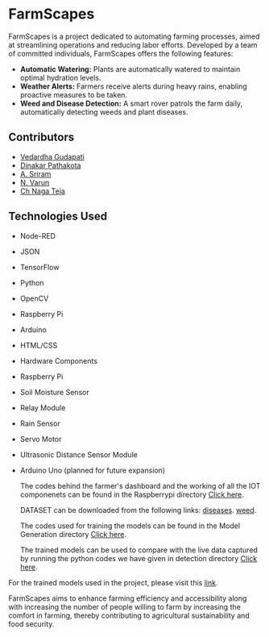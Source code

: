 # FarmScapes

FarmScapes is a project dedicated to automating farming processes, aimed at streamlining operations and reducing labor efforts. Developed by a team of committed individuals, FarmScapes offers the following features:

- **Automatic Watering:** Plants are automatically watered to maintain optimal hydration levels.
- **Weather Alerts:** Farmers receive alerts during heavy rains, enabling proactive measures to be taken.
- **Weed and Disease Detection:** A smart rover patrols the farm daily, automatically detecting weeds and plant diseases.

## Contributors

- [Vedardha Gudapati](https://www.linkedin.com/in/vedardha-gudapati-a220022a8/)
- [Dinakar Pathakota](https://www.linkedin.com/in/dinakar-pathakota-32a823251/)
- [A. Sriram](https://www.linkedin.com/in/shreeram59/)
- [N. Varun](https://www.linkedin.com/in/naralasetty-varun-1579a6259/)
- [Ch Naga Teja](https://www.linkedin.com/in/teja-ch-994ab92b7/)

## Technologies Used

- Node-RED
- JSON
- TensorFlow
- Python
- OpenCV
- Raspberry Pi
- Arduino
- HTML/CSS
- Hardware Components
- Raspberry Pi
- Soil Moisture Sensor
- Relay Module
- Rain Sensor
- Servo Motor
- Ultrasonic Distance Sensor Module
- Arduino Uno (planned for future expansion)

  The codes behind the farmer's dashboard and the working of all the IOT componenets can be found in the Raspberrypi directory [Click here](https://github.com/dinakar0745/Eplor_Hackathon2k24_KLH_FramScape/tree/main/Raspberrypi).

  DATASET can be downloaded from the following links:
  [diseases](https://www.kaggle.com/datasets/vipoooool/new-plant-diseases-dataset).
  [weed](https://www.kaggle.com/datasets/vinayakshanawad/weedcrop-image-dataset).

  The codes used for training the models can be found in the Model Generation directory [Click here](https://github.com/dinakar0745/Eplor_Hackathon2k24_KLH_FramScape/tree/main/Model%20Generation).

  The trained models can be used to compare with the live data captured by running the python codes we have given in detection directory [Click here](https://github.com/dinakar0745/Eplor_Hackathon2k24_KLH_FramScape/tree/main/detection).

For the trained models used in the project, please visit this [link](https://drive.google.com/drive/folders/1oDF3-2sQ_iRsZp4q76z0WoWyuMQdT_Df?usp=sharing).

FarmScapes aims to enhance farming efficiency and accessibility along with increasing the number of people willing to farm by increasing the comfort in farming, thereby contributing to agricultural sustainability and food security.
